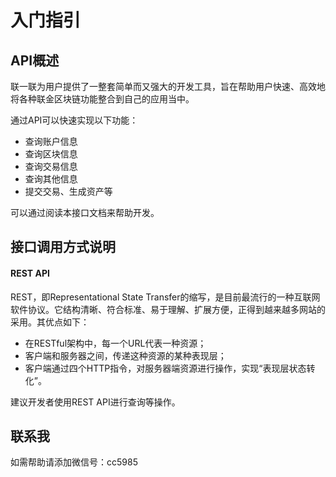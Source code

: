 # 入门指引    

## API概述    
  
联一联为用户提供了一整套简单而又强大的开发工具，旨在帮助用户快速、高效地将各种联金区块链功能整合到自己的应用当中。  

通过API可以快速实现以下功能：    
- 查询账户信息
- 查询区块信息    
- 查询交易信息    
- 查询其他信息    
- 提交交易、生成资产等    

可以通过阅读本接口文档来帮助开发。    
    
## 接口调用方式说明    

#### REST API    

REST，即Representational State Transfer的缩写，是目前最流行的一种互联网软件协议。它结构清晰、符合标准、易于理解、扩展方便，正得到越来越多网站的采用。其优点如下：    
- 在RESTful架构中，每一个URL代表一种资源；    
- 客户端和服务器之间，传递这种资源的某种表现层；    
- 客户端通过四个HTTP指令，对服务器端资源进行操作，实现“表现层状态转化”。    

建议开发者使用REST API进行查询等操作。 


## 联系我
如需帮助请添加微信号：cc5985

